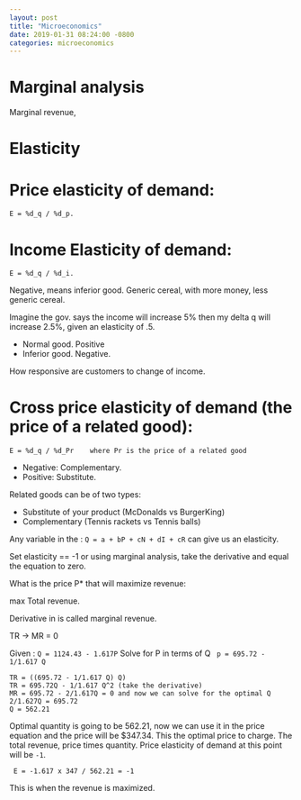 ```yaml
---
layout: post
title: "Microeconomics"
date: 2019-01-31 08:24:00 -0800
categories: microeconomics
---
```


# Marginal analysis

Marginal revenue,

# Elasticity

# Price elasticity of demand:

    E = %d_q / %d_p.

# Income Elasticity of demand:

    E = %d_q / %d_i.

Negative, means inferior good. Generic cereal, with more money, less generic cereal.

Imagine the gov. says the income will increase 5% then my delta q will increase 2.5%, given an elasticity of .5.

* Normal good. Positive
* Inferior good. Negative.

How responsive are customers to change of income.

# Cross price elasticity of demand (the price of a related good):

    E = %d_q / %d_Pr    where Pr is the price of a related good

* Negative: Complementary.
* Positive: Substitute.

Related goods can be of two types:

* Substitute of your product (McDonalds vs BurgerKing)
* Complementary (Tennis rackets vs Tennis balls)

Any variable in the : `Q = a + bP + cN + dI + cR` can give us an elasticity.

Set elasticity == -1 or using marginal analysis, take the derivative and equal the equation to zero.

What is the price P* that will maximize revenue:

max Total revenue.

Derivative in is called marginal revenue.

TR  -> MR = 0

Given : `Q = 1124.43 - 1.617P`
Solve for P in terms of Q
` p = 695.72 - 1/1.617 Q`

    TR = ((695.72 - 1/1.617 Q) Q)
    TR = 695.72Q - 1/1.617 Q^2 (take the derivative)
    MR = 695.72 - 2/1.617Q = 0 and now we can solve for the optimal Q
    2/1.627Q = 695.72
    Q = 562.21

Optimal quantity is going to be 562.21, now we can use it in the price equation and the price will be $347.34. This the optimal price to charge. The total revenue, price times quantity. Price elasticity of demand at this point will be `-1`.

     E = -1.617 x 347 / 562.21 = -1

This is when the revenue is maximized.

